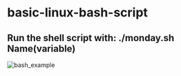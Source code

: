 # basic-linux-bash-script

## Run the shell script with: ./monday.sh Name(variable)
![‏‏bash_example](https://user-images.githubusercontent.com/37377389/55188334-d06f8780-51a3-11e9-8994-5e92fcb4bd87.PNG)
